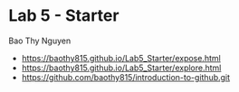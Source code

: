 # Lab 5 - Starter
Bao Thy Nguyen
- https://baothy815.github.io/Lab5_Starter/expose.html
- https://baothy815.github.io/Lab5_Starter/explore.html
- https://github.com/baothy815/introduction-to-github.git
  